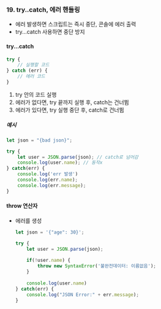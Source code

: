 ### 19. try..catch, 에러 핸들링

- 에러 발생하면 스크립트는 즉시 중단, 콘솔에 에러 출력
- try...catch 사용하면 중단 방지



#### try...catch

```javascript
try {
    // 실행할 코드
} catch (err) {
    // 에러 코드
}
```

1. try 안의 코드 실행
2. 에러가 없다면, try 끝까지 실행 후, catch는 건너뜀
3. 에러가 있다면,  try 실행 중단 후, catch로 건너뜀



##### 예시

```javascript
let json = "{bad json}";

try {
    let user = JSON.parse(json); // catch로 넘어감
    console.log(user.name); // 동작x
} catch(err) {
    console.log('err 발생')
    console.log(err.name);
    console.log(err.message);
}
```



#### throw 연산자

- 에러를 생성

  ````javascript
  let json = '{"age": 30}';
  
  try {
      let user = JSON.parse(json);
      
      if(!user.name) {
          throw new SyntaxError('불완전데이터: 이름없음');
      }
      
      console.log(user.name)
  } catch(err) {
      console.log("JSON Error:" + err.message);
  }
  ````

  